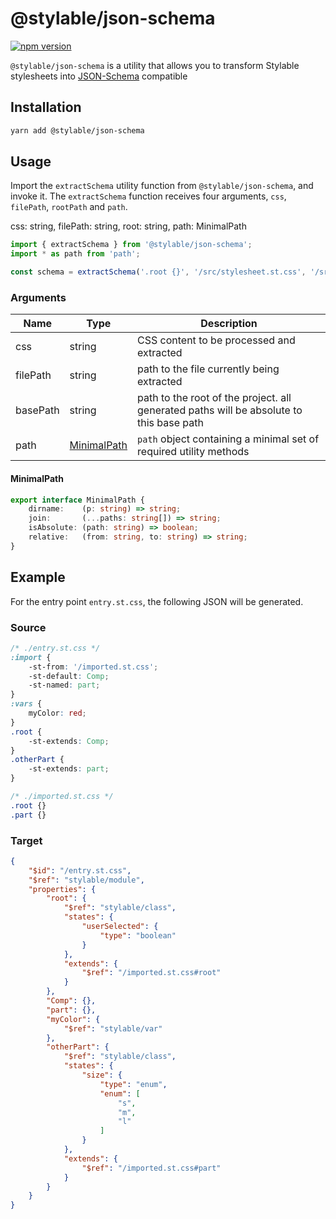 # @stylable/json-schema

[![npm version](https://img.shields.io/npm/v/@stylable/json-schema.svg)](https://www.npmjs.com/package/@stylable/json-schema)

`@stylable/json-schema` is a utility that allows you to transform Stylable stylesheets into [JSON-Schema](https://json-schema.org/) compatible 

## Installation

```sh
yarn add @stylable/json-schema
```
## Usage
Import the `extractSchema` utility function from `@stylable/json-schema`, and invoke it.
The `extractSchema` function receives four arguments, `css`, `filePath`, `rootPath` and `path`. 

css: string, filePath: string, root: string, path: MinimalPath

```ts
import { extractSchema } from '@stylable/json-schema';
import * as path from 'path';

const schema = extractSchema('.root {}', '/src/stylesheet.st.css', '/src', path);
```

### Arguments
|Name|Type|Description|
|-------------|----|-----------|
|css|string|CSS content to be processed and extracted|
|filePath|string|path to the file currently being extracted|
|basePath|string|path to the root of the project. all generated paths will be absolute to this base path|
|path|[MinimalPath](#MinimalPath)|`path` object containing a minimal set of required utility methods|

#### MinimalPath

```ts
export interface MinimalPath {
    dirname:    (p: string) => string;
    join:       (...paths: string[]) => string;
    isAbsolute: (path: string) => boolean;
    relative:   (from: string, to: string) => string;
}
```

## Example
For the entry point `entry.st.css`, the following JSON will be generated.

### Source
```css
/* ./entry.st.css */
:import {
    -st-from: '/imported.st.css';
    -st-default: Comp;
    -st-named: part;
}
:vars {
    myColor: red;
}
.root {
    -st-extends: Comp;
}
.otherPart {
    -st-extends: part;
}
```

```css
/* ./imported.st.css */
.root {}
.part {}
```

### Target
```JSON
{
    "$id": "/entry.st.css",
    "$ref": "stylable/module",
    "properties": {
        "root": {
            "$ref": "stylable/class",
            "states": {
                "userSelected": {
                    "type": "boolean"
                }
            },
            "extends": {
                "$ref": "/imported.st.css#root"
            }
        },
        "Comp": {},
        "part": {},
        "myColor": {
            "$ref": "stylable/var"
        },
        "otherPart": {
            "$ref": "stylable/class",
            "states": {
                "size": {
                    "type": "enum",
                    "enum": [
                        "s",
                        "m",
                        "l"
                    ]
                }
            },
            "extends": {
                "$ref": "/imported.st.css#part"
            }
        }
    }
}
```

<!-- ## License

Copyright (c) 2018 Wix.com Ltd. All Rights Reserved. Use of this source code is governed by a [BSD license](./LICENSE). -->

